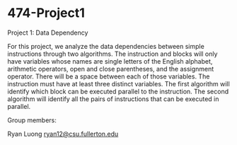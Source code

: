 # 474-Project1
Project 1: Data Dependency

For this project, we analyze the data dependencies between simple instructions through two algorithms. The instruction and blocks will only have variables whose names are single letters of the English alphabet, arithmetic operators, open and close parentheses, and the assignment operator. There will be a space between each of those variables. The instruction must have at least three distinct variables. The first algorithm will identify which block can be executed parallel to the instruction. The second algorithm will identify all the pairs of instructions that can be executed in parallel.

Group members:

Ryan Luong ryan12@csu.fullerton.edu
